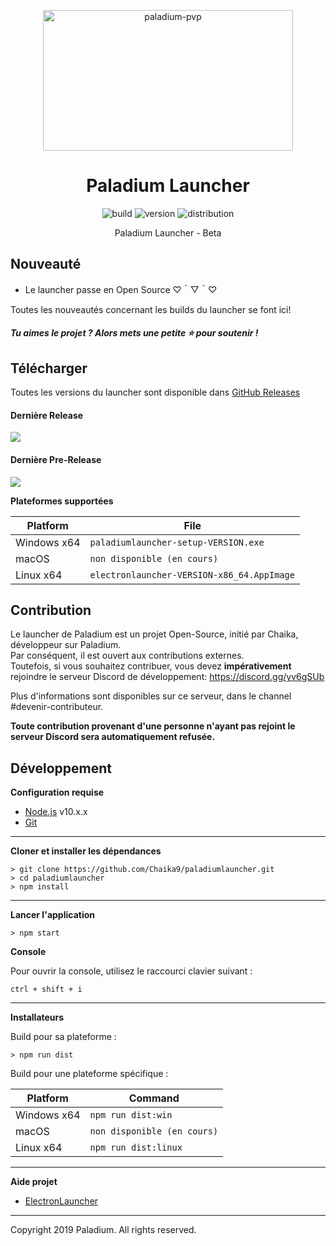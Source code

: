 <p align="center"><img src="https://paladium-pvp.fr/styles/ndzn/paladiumpvp/logo-sm.png" width="400px" height="225px" alt="paladium-pvp"></p>

<h1 align="center">Paladium Launcher</h1>

<p align="center">
    <img src="https://img.shields.io/badge/build-dev-red.svg?style=for-the-badge" alt="build">
    <img src="https://img.shields.io/badge/version-v0.0.01--d12-red.svg?style=for-the-badge" alt="version"> 
    <img src="https://img.shields.io/badge/dist-windows-blue.svg?style=for-the-badge" alt="distribution">
</p>

<p align="center">Paladium Launcher - Beta</p>

## Nouveauté

* Le launcher passe en Open Source ♡＾▽＾♡

Toutes les nouveautés concernant les builds du launcher se font ici!

##### Tu aimes le projet ? Alors mets une petite ⭐ pour soutenir !

## Télécharger

Toutes les versions du launcher sont disponible dans [GitHub Releases](https://github.com/Chaika9/paladiumlauncher/releases)

#### Dernière Release
[![](https://img.shields.io/badge/release-v0.0.01--d12-red.svg?style=for-the-badge)](https://github.com/Chaika9/paladiumlauncher/releases/latest)

#### Dernière Pre-Release
[![](https://img.shields.io/badge/release-v0.0.01--d12-red.svg?style=for-the-badge)](https://github.com/Chaika9/paladiumlauncher/releases/latest)

**Plateformes supportées**

| Platform | File |
| -------- | ---- |
| Windows x64 | `paladiumlauncher-setup-VERSION.exe` |
| macOS | `non disponible (en cours)` |
| Linux x64 | `electronlauncher-VERSION-x86_64.AppImage` |

## Contribution

Le launcher de Paladium est un projet Open-Source, initié par Chaika, développeur sur Paladium.  
Par conséquent, il est ouvert aux contributions externes.  
Toutefois, si vous souhaitez contribuer, vous devez **impérativement** rejoindre le serveur Discord de développement: https://discord.gg/yv6gSUb  
  
Plus d'informations sont disponibles sur ce serveur, dans le channel #devenir-contributeur.

**Toute contribution provenant d'une personne n'ayant pas rejoint le serveur Discord sera automatiquement refusée.**

## Développement

**Configuration requise**

* [Node.js][nodejs] v10.x.x
* [Git][git]

---

**Cloner et installer les dépendances**

```console
> git clone https://github.com/Chaika9/paladiumlauncher.git
> cd paladiumlauncher
> npm install
```

---

**Lancer l'application**

```console
> npm start
```

**Console**

Pour ouvrir la console, utilisez le raccourci clavier suivant :

```console
ctrl + shift + i
```

---

**Installateurs**

Build pour sa plateforme :

```console
> npm run dist
```

Build pour une plateforme spécifique :

| Platform    | Command              |
| ----------- | -------------------- |
| Windows x64 | `npm run dist:win`   |
| macOS       | `non disponible (en cours)`   |
| Linux x64   | `npm run dist:linux` |

---
**Aide projet**

* [ElectronLauncher](https://github.com/WesterosCraftCode/ElectronLauncher)
---
Copyright 2019 Paladium. All rights reserved.

[nodejs]: https://nodejs.org/en/ 'Node.js'
[git]: https://git-scm.com/ 'Git'
